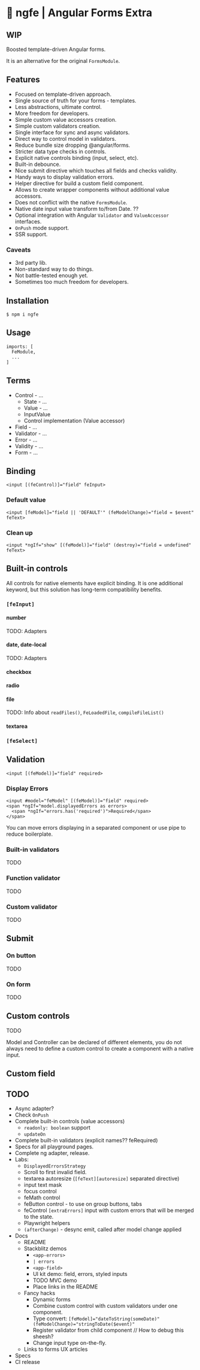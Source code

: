 # 🧰 ngfe | Angular Forms Extra

## WIP

Boosted template-driven Angular forms.

It is an alternative for the original `FormsModule`.

## Features

* Focused on template-driven approach.
* Single source of truth for your forms - templates.
* Less abstractions, ultimate control.
* More freedom for developers.
* Simple custom value accessors creation.
* Simple custom validators creation.
* Single interface for sync and async validators.
* Direct way to control model in validators.
* Reduce bundle size dropping @angular/forms.
* Stricter data type checks in controls.
* Explicit native controls binding (input, select, etc).
* Built-in debounce.
* Nice submit directive which touches all fields and checks validity.
* Handy ways to display validation errors.
* Helper directive for build a custom field component.
* Allows to create wrapper components without additional value accessors.
* Does not conflict with the native `FormsModule`.
* Native date input value transform to/from Date. ??
* Optional integration with Angular `Validator` and `ValueAccessor` interfaces.
* `OnPush` mode support.
* SSR support.


### Caveats

* 3rd party lib.
* Non-standard way to do things.
* Not battle-tested enough yet.
* Sometimes too much freedom for developers.


## Installation

```
$ npm i ngfe
```

## Usage

```
imports: [
  FeModule,
  ...
]
```

## Terms

* Control - ...
  * State - ...
  * Value - ...
  * InputValue
  * Control implementation (Value accessor)
* Field - ...
* Validator - ...
* Error - ...
* Validity - ...
* Form - ...

## Binding

```
<input [(feControl)]="field" feInput>
```

### Default value

```
<input [feModel]="field || 'DEFAULT'" (feModelChange)="field = $event" feText>
```

### Clean up

```
<input *ngIf="show" [(feModel)]="field" (destroy)="field = undefined" feText>
```

## Built-in controls

All controls for native elements have explicit binding. 
It is one additional keyword, but this solution has long-term compatibility benefits.

### `[feInput]`

#### number

TODO: Adapters

#### date, date-local

TODO: Adapters

#### checkbox

#### radio

#### file

TODO: Info about `readFiles()`, `FeLoadedFile`, `compileFileList()`

#### textarea

### `[feSelect]`


## Validation

```
<input [(feModel)]="field" required>
```

### Display Errors

```
<input #model="feModel" [(feModel)]="field" required>
<span *ngIf="model.displayedErrors as errors>
  <span *ngIf="errors.has('required')">Required</span>
</span>
```

You can move errors displaying in a separated component or use pipe to reduce boilerplate.

### Built-in validators

TODO

### Function validator

TODO

### Custom validator

TODO



## Submit

### On button

TODO

### On form

TODO


## Custom controls

TODO

Model and Controller can be declared of different elements, you do not always need to define a custom control to create a component with a native input.


## Custom field



## TODO

* Async adapter?
* Check `OnPush`
* Complete built-in controls (value accessors)
  * `readonly: boolean` support
  * `updateOn` 
* Complete built-in validators (explicit names?? feRequired)
* Specs for all playground pages.
* Complete ng adapter, release.
* Labs:
  * `DisplayedErrorsStrategy`
  * Scroll to first invalid field.
  * textarea autoresize (`[feText][autoresize]` separated directive)
  * input text mask
  * focus control
  * feMath control
  * feButton control - to use on group buttons, tabs
  * feControl `[extraErrors]` input with custom errors that will be merged to the state.
  * Playwright helpers
  * `(afterChange)` - desync emit, called after model change applied
* Docs
  * README
  * Stackblitz demos
    * `<app-errors>`
    * `| errors`
    * `<app-field>`
    * UI kit demo: field, errors, styled inputs
    * TODO MVC demo
    * Place links in the README
  * Fancy hacks
    * Dynamic forms 
    * Combine custom control with custom validators under one component. 
    * Type convert: `[feModel]="dateToString(someDate)" (feModelChange)="stringToDate($event)"`
    * Register validator from child component // How to debug this sheesh?
    * Change input type on-the-fly.
  * Links to forms UX articles
* Specs
* CI release
